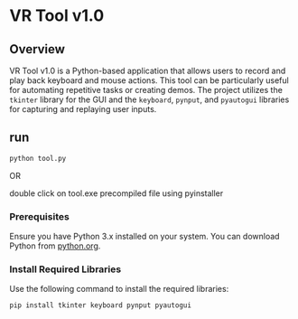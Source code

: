 # VR Tool v1.0

## Overview

VR Tool v1.0 is a Python-based application that allows users to record and play back keyboard and mouse actions. This tool can be particularly useful for automating repetitive tasks or creating demos. The project utilizes the `tkinter` library for the GUI and the `keyboard`, `pynput`, and `pyautogui` libraries for capturing and replaying user inputs.

## run
```sh
python tool.py
```
OR

double click on tool.exe precompiled file using pyinstaller

### Prerequisites

Ensure you have Python 3.x installed on your system. You can download Python from [python.org](https://www.python.org/).

### Install Required Libraries

Use the following command to install the required libraries:

```sh
pip install tkinter keyboard pynput pyautogui
